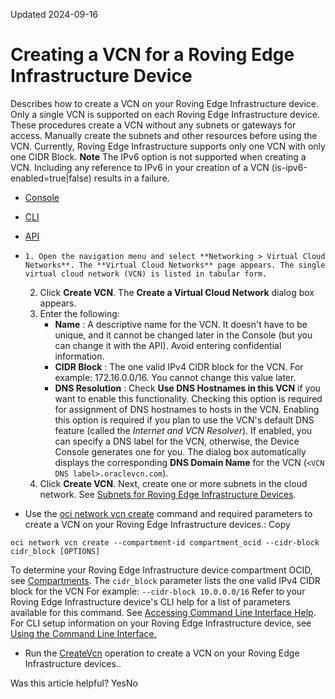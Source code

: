 Updated 2024-09-16
# Creating a VCN for a Roving Edge Infrastructure Device
Describes how to create a VCN on your Roving Edge Infrastructure device.
Only a single VCN is supported on each Roving Edge Infrastructure device.
These procedures create a VCN without any subnets or gateways for access. Manually create the subnets and other resources before using the VCN. Currently, Roving Edge Infrastructure supports only one VCN with only one CIDR Block.
**Note**
The IPv6 option is not supported when creating a VCN. Including any reference to IPv6 in your creation of a VCN (is-ipv6-enabled=true|false) results in a failure.
  * [Console](https://docs.oracle.com/en-us/iaas/Content/Rover/Network/VCN/create_vcn.htm)
  * [CLI](https://docs.oracle.com/en-us/iaas/Content/Rover/Network/VCN/create_vcn.htm)
  * [API](https://docs.oracle.com/en-us/iaas/Content/Rover/Network/VCN/create_vcn.htm)


  *     1. Open the navigation menu and select **Networking > Virtual Cloud Networks**. The **Virtual Cloud Networks** page appears. The single virtual cloud network (VCN) is listed in tabular form.
    2. Click **Create VCN**. The **Create a Virtual Cloud Network** dialog box appears.
    3. Enter the following:
       * **Name** : A descriptive name for the VCN. It doesn't have to be unique, and it cannot be changed later in the Console (but you can change it with the API). Avoid entering confidential information.
       * **CIDR Block** : The one valid IPv4 CIDR block for the VCN. For example: 172.16.0.0/16. You cannot change this value later.
       * **DNS Resolution** : Check **Use DNS Hostnames in this VCN** if you want to enable this functionality. Checking this option is required for assignment of DNS hostnames to hosts in the VCN. Enabling this option is required if you plan to use the VCN's default DNS feature (called the _Internet and VCN Resolver_). 
If enabled, you can specify a DNS label for the VCN, otherwise, the Device Console generates one for you. The dialog box automatically displays the corresponding **DNS Domain Name** for the VCN (`<VCN DNS label>.oraclevcn.com`).
    4. Click **Create VCN**.
Next, create one or more subnets in the cloud network. See [Subnets for Roving Edge Infrastructure Devices](https://docs.oracle.com/en-us/iaas/Content/Rover/Network/Subnet/subnet_management.htm#SubnetManagement "Describes how to manage tasks for a subnet under a VCN on your Roving Edge Infrastructure device.").
  * Use the [oci network vcn create](https://docs.oracle.com/iaas/tools/oci-cli/latest/oci_cli_docs/cmdref/network/vcn/create.html) command and required parameters to create a VCN on your Roving Edge Infrastructure devices.:
Copy
```
oci network vcn create --compartment-id compartment_ocid --cidr-block cidr_block [OPTIONS]
```

To determine your Roving Edge Infrastructure device compartment OCID, see [Compartments](https://docs.oracle.com/en-us/iaas/Content/Rover/compartments.htm#comparments "Describes how the Roving Edge Infrastructure device uses its compartment, and how to gain information on it.").
The `cidr_block` parameter lists the one valid IPv4 CIDR block for the VCN
For example: `--cidr-block 10.0.0.0/16`
Refer to your Roving Edge Infrastructure device's CLI help for a list of parameters available for this command. See [Accessing Command Line Interface Help](https://docs.oracle.com/en-us/iaas/Content/Rover/Access/cli_install.htm#CLIAccessHelp).
For CLI setup information on your Roving Edge Infrastructure device, see [Using the Command Line Interface.](https://docs.oracle.com/en-us/iaas/Content/Rover/Access/cli_install.htm#CLI "Describes how to use the Command Line Interface to access a a Roving Edge Infrastructure device.")
  * Run the [CreateVcn](https://docs.oracle.com/iaas/api/#/en/iaas/latest/Vcn/CreateVcn) operation to create a VCN on your Roving Edge Infrastructure devices..


Was this article helpful?
YesNo

